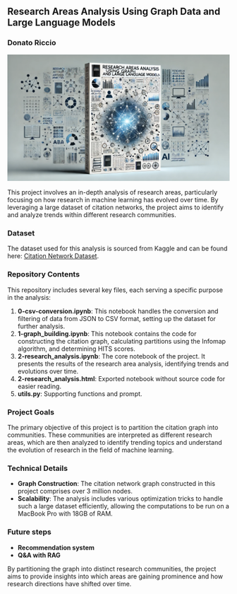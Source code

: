 
## Research Areas Analysis Using Graph Data and Large Language Models
### Donato Riccio

![](image-1.png)


This project involves an in-depth analysis of research areas, particularly focusing on how research in machine learning has evolved over time. By leveraging a large dataset of citation networks, the project aims to identify and analyze trends within different research communities.

### Dataset
The dataset used for this analysis is sourced from Kaggle and can be found here: [Citation Network Dataset](https://www.kaggle.com/datasets/mathurinache/citation-network-dataset).

### Repository Contents
This repository includes several key files, each serving a specific purpose in the analysis:

1. **0-csv-conversion.ipynb**: This notebook handles the conversion and filtering of data from JSON to CSV format, setting up the dataset for further analysis.
2. **1-graph_building.ipynb**: This notebook contains the code for constructing the citation graph, calculating partitions using the Infomap algorithm, and determining HITS scores.
3. **2-research_analysis.ipynb**: The core notebook of the project. It presents the results of the research area analysis, identifying trends and evolutions over time.
4. **2-research_analysis.html**: Exported notebook without source code for easier reading.
5. **utils.py**: Supporting functions and prompt.

### Project Goals
The primary objective of this project is to partition the citation graph into communities. These communities are interpreted as different research areas, which are then analyzed to identify trending topics and understand the evolution of research in the field of machine learning.

### Technical Details
- **Graph Construction**: The citation network graph constructed in this project comprises over 3 million nodes.
- **Scalability**: The analysis includes various optimization tricks to handle such a large dataset efficiently, allowing the computations to be run on a MacBook Pro with 18GB of RAM.

### Future steps
- **Recommendation system**  
- **Q&A with RAG**

By partitioning the graph into distinct research communities, the project aims to provide insights into which areas are gaining prominence and how research directions have shifted over time.
